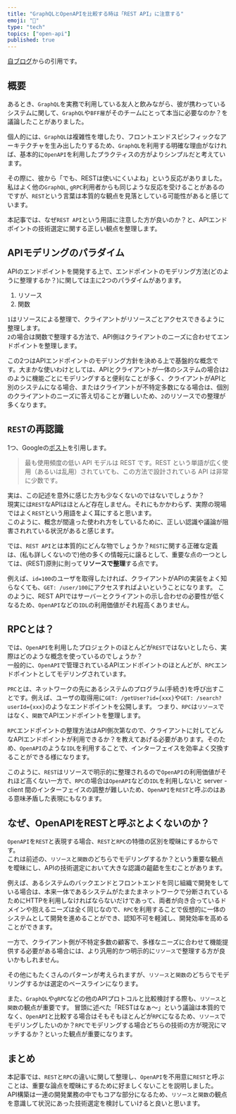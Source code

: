 ```yaml
---
title: "GraphQLとOpenAPIを比較する時は「REST API」に注意する"
emoji: "📝"
type: "tech"
topics: ["open-api"]
published: true
---
```



  [自ブログ](https://blog.hedrall.work/posts/2023-10-24-no-more-rest)からの引用です。
  
  ## 概要

あるとき、`GraphQL`を実務で利用している友人と飲みながら、彼が携わっているシステムに関して、`GraphQL`や`BFF層`がそのチームにとって本当に必要なのか？を議論したことがありました。

個人的には、`GraphQL`は複雑性を増したり、フロントエンドスピシフィックなアーキテクチャを生み出したりするため、`GraphQL`を利用する明確な理由がなければ、基本的に`OpenAPI`を利用したプラクティスの方がよりシンプルだと考えています。

その際に、彼から「でも、RESTは使いにくいよね」という反応がありました。
私はよく他の`GraphQL`, `gRPC`利用者からも同じような反応を受けることがあるのですが、`REST`という言葉は本質的な観点を見落としている可能性があると感じています。

本記事では、なぜ`REST API`という用語に注意した方が良いのか？と、APIエンドポイントの技術選定に関する正しい観点を整理します。

## APIモデリングのパラダイム

APIのエンドポイントを開発する上で、エンドポイントのモデリング方法(どのように整理するか？)に関しては主に2つのパラダイムがあります。

1. リソース
2. 関数

`1`はリソースによる整理で、クライアントがリソースごとアクセスできるように整理します。 <br/>
`2`の場合は関数で整理する方法で、API側はクライアントのニーズに合わせてエンドポイントを整理します。

この2つはAPIエンドポイントのモデリング方針を決める上で基盤的な概念です。大まかな使いわけとしては、APIとクライアントが一体のシステムの場合は`2`のように機能ごとにモデリングすると便利なことが多く、クライアントがAPIと別のシステムになる場合、またはクライアントが不特定多数になる場合は、個別のクライアントのニーズに答え切ることが難しいため、`2`のリソースでの整理が多くなります。

## `REST`の再認識

1つ、Googleの[ポスト](https://cloud.google.com/blog/ja/products/api-management/understanding-grpc-openapi-and-rest-and-when-to-use-them)を引用します。

> 最も使用頻度の低い API モデルは REST です。REST という単語が広く使用（あるいは乱用）されていても、この方法で設計されている API は非常に少数です。

実は、この記述を意外に感じた方も少なくないのではないでしょうか？<br/>
現実には`REST`なAPIはほとんど存在しません。それにもかかわらず、実際の現場ではよく`REST`という用語をよく耳にすると思います。<br/>
このように、概念が間違った使われ方をしているために、正しい認識や議論が阻害されれている状況があると感じます。<br/>

では、`REST API`とは本質的にどんな物でしょうか？`REST`に関する正確な定義は、(私も詳しくないので)他の多くの情報元に譲るとして、重要な点の一つとしては、(REST)原則に則って**リソースで整理**する点です。

例えば、`id=100`のユーザを取得したければ、クライアントがAPIの実装をよく知らなくても、`GET: /user/100`にアクセスすればよいということになります。
このように、REST APIではサーバーとクライアントの示し合わせの必要性が低くなるため、`OpenAPI`などの`IDL`の利用価値がそれ程高くありません。

## RPCとは？

では、`OpenAPI`を利用したプロジェクトのほとんどが`REST`ではないとしたら、実際はどのような概念を使っているのでしょうか？<br/>
一般的に、`OpenAPI`で管理されているAPIエンドポイントのほとんどが、`RPC`エンドポイントとしてモデリングされています。

`PRC`とは、ネットワークの先にあるシステムのプログラム(手続き)を呼び出すことです。例えば、ユーザの取得用に`GET: /getUser?id={xxx}`や`GET: /search?userId={xxx}`のようなエンドポイントを公開します。
つまり、`RPC`は`リソース`ではなく、`関数`でAPIエンドポイントを整理します。

`RPC`エンドポイントの整理方法はAPI側次第なので、クライアントに対してどんなAPIエンドポイントが利用できるか？を教えてあげる必要があります。そのため、`OpenAPI`のような`IDL`を利用することで、インターフェイスを効率よく交換することができる様になります。

このように、`REST`はリソースで明示的に整理されるので`OpenAPI`の利用価値がそれほど高くない一方で、`RPC`の場合は`OpenAPI`などの`IDL`を利用しないと server - client 間のインターフェイスの調整が難しいため、`OpenAPI`を`REST`と呼ぶのはある意味矛盾した表現にもなります。

## なぜ、OpenAPIをRESTと呼ぶとよくないのか？

`OpenAPI`を`REST`と表現する場合、`REST`と`RPC`の特徴の区別を曖昧にするからです。<br/>
これは前述の、`リソース`と`関数`のどちらでモデリングするか？という重要な観点を曖昧にし、APIの技術選定において大きな認識の齟齬を生むことがあります。

例えば、あるシステムのバックエンドとフロントエンドを同じ組織で開発をしている場合は、本来一体であるシステムがたまたまネットワークで分断されているためにHTTPを利用しなければならないだけであって、両者が向き合っているドメインや抱えるニーズは全く同じなので、`RPC`を利用することで仮想的に一体のシステムとして開発を進めることができ、認知不可を軽減し、開発効率を高めることができます。

一方で、クライアント側が不特定多数の顧客で、多様なニーズに合わせて機能提供する必要がある場合には、より汎用的かつ明示的に`リソース`で整理する方が良いかもしれません。

その他にもたくさんのパターンが考えられますが、`リソース`と`関数`のどちらでモデリングするかは選定のベースラインになります。

また、`GraphQL`や`gRPC`などの他のAPIプロトコルと比較検討する際も、`リソース`と`関数`の観点が重要です。
冒頭に述べた「RESTはなぁ〜」という議論は本質的でなく、`OpenAPI`と比較する場合はそもそもほとんどが`RPC`になるため、`リソース`でモデリングしたいのか？`RPC`でモデリングする場合どちらの技術の方が現況にマッチするか？といった観点が重要になります。

## まとめ

本記事では、`REST`と`RPC`の違いに関して整理し、`OpenAPI`を不用意に`REST`と呼ぶことは、重要な論点を曖昧にするために好ましくないことを説明しました。<br/>
API構築は一連の開発業務の中でもコアな部分になるため、`リソース`と`関数`の観点を意識して状況にあった技術選定を検討していけると良いと思います。


  

